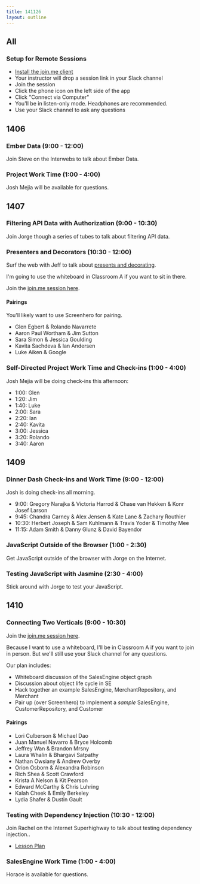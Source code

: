 ```yaml
---
title: 141126
layout: outline
---
```


## All

### Setup for Remote Sessions

* [Install the join.me client](http://cl.ly/3k22003j0Q3z)
* Your instructor will drop a session link in your Slack channel
* Join the session
* Click the phone icon on the left side of the app
* Click "Connect via Computer"
* You'll be in listen-only mode. Headphones are recommended.
* Use your Slack channel to ask any questions

## 1406

### Ember Data (9:00 - 12:00)

Join Steve on the Interwebs to talk about Ember Data.

### Project Work Time (1:00 - 4:00)

Josh Mejia will be available for questions.

## 1407

### Filtering API Data with Authorization (9:00 - 10:30)

Join Jorge though a series of tubes to talk about filtering API data.

### Presenters and Decorators (10:30 - 12:00)

Surf the web with Jeff to talk about [presents and decorating](https://github.com/turingschool/lesson_plans/blob/master/ruby_03-professional_rails_applications/presenters_and_decorators.markdown).

I'm going to use the whiteboard in Classroom A if you want to sit in there.

Join the [join.me session here](https://join.me/turing-school).

#### Pairings

You'll likely want to use Screenhero for pairing.

* Glen Egbert & Rolando Navarrete
* Aaron Paul Wortham & Jim Sutton
* Sara Simon & Jessica Goulding
* Kavita Sachdeva & Ian Andersen
* Luke Aiken & Google

### Self-Directed Project Work Time and Check-ins (1:00 - 4:00)

Josh Mejia will be doing check-ins this afternoon:

* 1:00: Glen
* 1:20: Jim
* 1:40: Luke
* 2:00: Sara
* 2:20: Ian
* 2:40: Kavita
* 3:00: Jessica
* 3:20: Rolando
* 3:40: Aaron

## 1409

### Dinner Dash Check-ins and Work Time (9:00 - 12:00)

Josh is doing check-ins all morning.

* 9:00: Gregory Narajka & Victoria Harrod & Chase van Hekken & Konr Josef Larson
* 9:45: Chandra Carney & Alex Jensen & Kate Lane & Zachary Routhier
* 10:30: Herbert Joseph & Sam Kuhlmann & Travis Yoder & Timothy Mee
* 11:15: Adam Smith & Danny Glunz & David Bayendor

### JavaScript Outside of the Browser (1:00 - 2:30)

Get JavaScript outside of the browser with Jorge on the Internet.

### Testing JavaScript with Jasmine (2:30 - 4:00)

Stick around with Jorge to test your JavaScript.

## 1410

### Connecting Two Verticals (9:00 - 10:30)

Join the [join.me session here](https://join.me/turing-school).

Because I want to use a whiteboard, I'll be in Classroom A if you want to join in person. But we'll still use your Slack channel for any questions.

Our plan includes:

* Whiteboard discussion of the SalesEngine object graph
* Discussion about object life cycle in SE
* Hack together an example SalesEngine, MerchantRepository, and Merchant
* Pair up (over Screenhero) to implement a *sample* SalesEngine, CustomerRepository, and Customer

#### Pairings

* Lori Culberson & Michael Dao
* Juan Manuel Navarro & Bryce Holcomb
* Jeffrey Wan & Brandon Mrsny
* Laura Whalin & Bhargavi Satpathy
* Nathan Owsiany & Andrew Overby
* Orion Osborn & Alexandra Robinson
* Rich Shea & Scott Crawford
* Krista A Nelson & Kit Pearson
* Edward McCarthy & Chris Luhring
* Kalah Cheek & Emily Berkeley
* Lydia Shafer & Dustin Gault

### Testing with Dependency Injection (10:30 - 12:00)

Join Rachel on the Internet Superhighway to talk about testing dependency injection..

* [Lesson Plan](https://github.com/turingschool/lesson_plans/blob/master/ruby_01-object_oriented_programming_with_ruby/testing_with_dependencies.markdown)

### SalesEngine Work Time (1:00 - 4:00)

Horace is available for questions.
